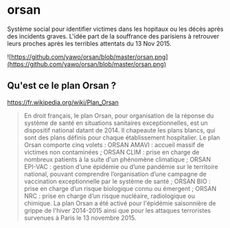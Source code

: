 # orsan
Système social pour identifier victimes dans les hopitaux ou les décès après des incidents graves.
L'idée part de la souffrance des parisiens à retrouver leurs proches après les terribles attentats du 13 Nov 2015.

![https://github.com/yawo/orsan/blob/master/orsan.png](https://github.com/yawo/orsan/blob/master/orsan.png)

## Qu'est ce le plan Orsan ?
https://fr.wikipedia.org/wiki/Plan_Orsan
> En droit français, le plan Orsan, pour organisation de la réponse du système de santé en situations sanitaires exceptionnelles, est un dispositif national datant de 2014. Il chapeaute les plans blancs, qui sont des plans définis pour chaque établissement hospitalier.
Le plan Orsan comporte cinq volets :
ORSAN AMAVI : accueil massif de victimes non contaminées ;
ORSAN CLIM : prise en charge de nombreux patients à la suite d'un phénomène climatique ;
ORSAN EPI-VAC : gestion d’une épidémie ou d’une pandémie sur le territoire national, pouvant comprendre l’organisation d’une campagne de vaccination exceptionnelle par le système de santé ;
ORSAN BIO : prise en charge d’un risque biologique connu ou émergent ;
ORSAN NRC : prise en charge d’un risque nucléaire, radiologique ou chimique.
La plan Orsan a été activé pour l'épidémie saisonnière de grippe de l'hiver 2014-2015 ainsi que pour les attaques terroristes survenues à Paris le 13 novembre 2015.
